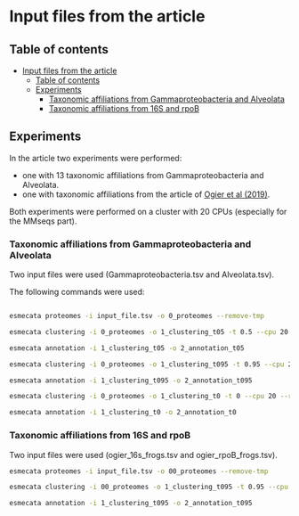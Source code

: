 # Input files from the article

## Table of contents
- [Input files from the article](#input-files-from-the-article)
  - [Table of contents](#table-of-contents)
  - [Experiments](#experiments)
    - [Taxonomic affiliations from Gammaproteobacteria and Alveolata](#taxonomic-affiliations-from-gammaproteobacteria-and-alveolata)
    - [Taxonomic affiliations from 16S and rpoB](#taxonomic-affiliations-from-16s-and-rpob)

## Experiments

In the article two experiments were performed:

- one with 13 taxonomic affiliations from Gammaproteobacteria and Alveolata.
- one with taxonomic affiliations from the article of [Ogier et al (2019)](https://bmcmicrobiol.biomedcentral.com/articles/10.1186/s12866-019-1546-z).

Both experiments were performed on a cluster with 20 CPUs (especially for the MMseqs part).

### Taxonomic affiliations from Gammaproteobacteria and Alveolata

Two input files were used (Gammaproteobacteria.tsv and Alveolata.tsv).

The following commands were used:

```bash

esmecata proteomes -i input_file.tsv -o 0_proteomes --remove-tmp

esmecata clustering -i 0_proteomes -o 1_clustering_t05 -t 0.5 --cpu 20 --remove-tmp

esmecata annotation -i 1_clustering_t05 -o 2_annotation_t05

esmecata clustering -i 0_proteomes -o 1_clustering_t095 -t 0.95 --cpu 20 --remove-tmp

esmecata annotation -i 1_clustering_t095 -o 2_annotation_t095

esmecata clustering -i 0_proteomes -o 1_clustering_t0 -t 0 --cpu 20 --remove-tmp

esmecata annotation -i 1_clustering_t0 -o 2_annotation_t0
```

### Taxonomic affiliations from 16S and rpoB

Two input files were used (ogier_16s_frogs.tsv and ogier_rpoB_frogs.tsv).

```bash
esmecata proteomes -i input_file.tsv -o 00_proteomes --remove-tmp

esmecata clustering -i 00_proteomes -o 1_clustering_t095 -t 0.95 --cpu 20 --remove-tmp

esmecata annotation -i 1_clustering_t095 -o 2_annotation_t095
```